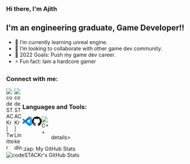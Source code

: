 ### Hi there, I'm Ajith 

## I'm an engineering graduate, Game Developer!!

- 🌱 I’m currently learning unreal engine.
- 👯 I’m looking to collaborate with other game dev community.
- 🥅 2022 Goals: Push my game dev career.
- ⚡ Fun fact: Iam a hardcore gamer

### Connect with me:

[<img align="left" alt="codeSTACKr | Twitter" width="22px" src="https://cdn.jsdelivr.net/npm/simple-icons@v3/icons/twitter.svg" />][twitter]
[<img align="left" alt="codeSTACKr | LinkedIn" width="22px" src="https://cdn.jsdelivr.net/npm/simple-icons@v3/icons/linkedin.svg" />][linkedin]

<br />

### Languages and Tools:

<img align="left" alt="Visual Studio Code" width="26px" src="https://raw.githubusercontent.com/github/explore/80688e429a7d4ef2fca1e82350fe8e3517d3494d/topics/visual-studio-code/visual-studio-code.png" />
<img align="left" alt="GitHub" width="26px" src="https://raw.githubusercontent.com/github/explore/78df643247d429f6cc873026c0622819ad797942/topics/github/github.png" />
<img align="left" alt="C++" width="26px" src="https://camo.githubusercontent.com/f7f24086498ff611c5d0346259cc1cd6bbb757fdd3da2b33debc8724b8d6f558/68747470733a2f2f75706c6f61642e77696b696d656469612e6f72672f77696b6970656469612f636f6d6d6f6e732f312f31382f49534f5f432532422532425f4c6f676f2e737667" />



<br />
<br />


details>
  <summary>:zap: My GitHub Stats</summary>

  <img align="left" alt="codeSTACKr's GitHub Stats" src="https://github-readme-stats.vercel.app/api?username=ajparker17&show_icons=true&hide_border=true" />

</details>


[twitter]: https://twitter.com/Ajith_xd17
[linkedin]: https://linkedin.com/in/aj-studios-520882212


